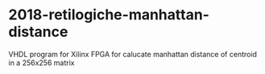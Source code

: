 # 2018-retilogiche-manhattan-distance
VHDL program for Xilinx FPGA for calucate manhattan distance of centroid in a 256x256 matrix 
